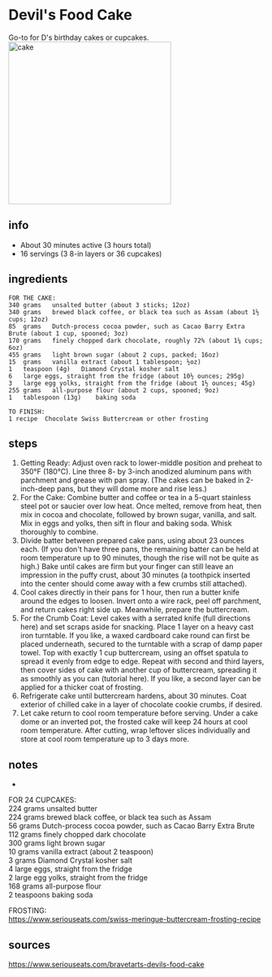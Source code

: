 # Devil's Food Cake  
Go-to for D's birthday cakes or cupcakes.  
<img src="https://www.seriouseats.com/thmb/qZuvtPIhoss2AnOzQbmg2NCM-uw=/1500x1125/filters:fill(auto,1)/__opt__aboutcom__coeus__resources__content_migration__serious_eats__seriouseats.com__2018__01__20180131-devils-food-cake-vicky-wasik-22-a4b4dd3ad00747df9a4b2e5b1d5fd112.jpg" alt="cake" width="320"/>

## info  
* About 30 minutes active (3 hours total)  
* 16 servings (3 8-in layers or 36 cupcakes)  

## ingredients  
```
FOR THE CAKE:
340	grams	unsalted butter (about 3 sticks; 12oz)
340	grams	brewed black coffee, or black tea such as Assam (about 1½ cups; 12oz)
85	grams	Dutch-process cocoa powder, such as Cacao Barry Extra Brute (about 1 cup, spooned; 3oz)
170	grams	finely chopped dark chocolate, roughly 72% (about 1¼ cups; 6oz)
455	grams	light brown sugar (about 2 cups, packed; 16oz)
15	grams	vanilla extract (about 1 tablespoon; ½oz)
1	teaspoon (4g)	Diamond Crystal kosher salt
6	large eggs, straight from the fridge (about 10½ ounces; 295g)
3	large egg yolks, straight from the fridge (about 1½ ounces; 45g)
255	grams	all-purpose flour (about 2 cups, spooned; 9oz)
1	tablespoon (13g)	baking soda 

TO FINISH:
1 recipe  Chocolate Swiss Buttercream or other frosting
```

## steps  
1. Getting Ready: Adjust oven rack to lower-middle position and preheat to 350°F (180°C). Line three 8- by 3-inch anodized aluminum pans with parchment and grease with pan spray. (The cakes can be baked in 2-inch-deep pans, but they will dome more and rise less.)  
2. For the Cake: Combine butter and coffee or tea in a 5-quart stainless steel pot or saucier over low heat. Once melted, remove from heat, then mix in cocoa and chocolate, followed by brown sugar, vanilla, and salt. Mix in eggs and yolks, then sift in flour and baking soda. Whisk thoroughly to combine.  
3. Divide batter between prepared cake pans, using about 23 ounces each. (If you don't have three pans, the remaining batter can be held at room temperature up to 90 minutes, though the rise will not be quite as high.) Bake until cakes are firm but your finger can still leave an impression in the puffy crust, about 30 minutes (a toothpick inserted into the center should come away with a few crumbs still attached).  
4. Cool cakes directly in their pans for 1 hour, then run a butter knife around the edges to loosen. Invert onto a wire rack, peel off parchment, and return cakes right side up. Meanwhile, prepare the buttercream.  
5. For the Crumb Coat: Level cakes with a serrated knife (full directions here) and set scraps aside for snacking. Place 1 layer on a heavy cast iron turntable. If you like, a waxed cardboard cake round can first be placed underneath, secured to the turntable with a scrap of damp paper towel. Top with exactly 1 cup buttercream, using an offset spatula to spread it evenly from edge to edge. Repeat with second and third layers, then cover sides of cake with another cup of buttercream, spreading it as smoothly as you can (tutorial here). If you like, a second layer can be applied for a thicker coat of frosting.  
6. Refrigerate cake until buttercream hardens, about 30 minutes. Coat exterior of chilled cake in a layer of chocolate cookie crumbs, if desired.  
7. Let cake return to cool room temperature before serving. Under a cake dome or an inverted pot, the frosted cake will keep 24 hours at cool room temperature. After cutting, wrap leftover slices individually and store at cool room temperature up to 3 days more.  

## notes  
* 
FOR 24 CUPCAKES:  
224	grams	unsalted butter  
224	grams	brewed black coffee, or black tea such as Assam  
56	grams	Dutch-process cocoa powder, such as Cacao Barry Extra Brute  
112	grams	finely chopped dark chocolate  
300	grams	light brown sugar  
10	grams	vanilla extract (about 2 teaspoon)  
3	grams	Diamond Crystal kosher salt  
4	large eggs, straight from the fridge	
2	large egg yolks, straight from the fridge	 
168	grams	all-purpose flour  
2	teaspoons	baking soda  

FROSTING:  
https://www.seriouseats.com/swiss-meringue-buttercream-frosting-recipe  

## sources  
https://www.seriouseats.com/bravetarts-devils-food-cake  
